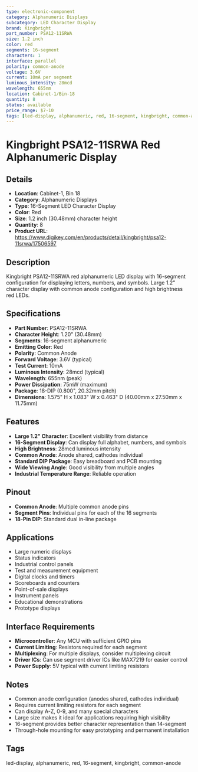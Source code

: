 ```yaml
---
type: electronic-component
category: Alphanumeric Displays
subcategory: LED Character Display
brand: Kingbright
part_number: PSA12-11SRWA
size: 1.2 inch
color: red
segments: 16-segment
characters: 1
interface: parallel
polarity: common-anode
voltage: 3.6V
current: 10mA per segment
luminous_intensity: 28mcd
wavelength: 655nm
location: Cabinet-1/Bin-18
quantity: 8
status: available
price_range: $7-10
tags: [led-display, alphanumeric, red, 16-segment, kingbright, common-anode]
---
```


# Kingbright PSA12-11SRWA Red Alphanumeric Display

## Details

- **Location**: Cabinet-1, Bin 18
- **Category**: Alphanumeric Displays
- **Type**: 16-Segment LED Character Display
- **Color**: Red
- **Size**: 1.2 inch (30.48mm) character height
- **Quantity**: 8
- **Product URL**: https://www.digikey.com/en/products/detail/kingbright/psa12-11srwa/17506597

## Description

Kingbright PSA12-11SRWA red alphanumeric LED display with 16-segment configuration for displaying letters, numbers, and symbols. Large 1.2" character display with common anode configuration and high brightness red LEDs.

## Specifications

- **Part Number**: PSA12-11SRWA
- **Character Height**: 1.20" (30.48mm)
- **Segments**: 16-segment alphanumeric
- **Emitting Color**: Red
- **Polarity**: Common Anode
- **Forward Voltage**: 3.6V (typical)
- **Test Current**: 10mA
- **Luminous Intensity**: 28mcd (typical)
- **Wavelength**: 655nm (peak)
- **Power Dissipation**: 75mW (maximum)
- **Package**: 18-DIP (0.800", 20.32mm pitch)
- **Dimensions**: 1.575" H x 1.083" W x 0.463" D (40.00mm x 27.50mm x 11.75mm)

## Features

- **Large 1.2" Character**: Excellent visibility from distance
- **16-Segment Display**: Can display full alphabet, numbers, and symbols
- **High Brightness**: 28mcd luminous intensity
- **Common Anode**: Anode shared, cathodes individual
- **Standard DIP Package**: Easy breadboard and PCB mounting
- **Wide Viewing Angle**: Good visibility from multiple angles
- **Industrial Temperature Range**: Reliable operation

## Pinout

- **Common Anode**: Multiple common anode pins
- **Segment Pins**: Individual pins for each of the 16 segments
- **18-Pin DIP**: Standard dual in-line package

## Applications

- Large numeric displays
- Status indicators
- Industrial control panels
- Test and measurement equipment
- Digital clocks and timers
- Scoreboards and counters
- Point-of-sale displays
- Instrument panels
- Educational demonstrations
- Prototype displays

## Interface Requirements

- **Microcontroller**: Any MCU with sufficient GPIO pins
- **Current Limiting**: Resistors required for each segment
- **Multiplexing**: For multiple displays, consider multiplexing circuit
- **Driver ICs**: Can use segment driver ICs like MAX7219 for easier control
- **Power Supply**: 5V typical with current limiting resistors

## Notes

- Common anode configuration (anodes shared, cathodes individual)
- Requires current limiting resistors for each segment
- Can display A-Z, 0-9, and many special characters
- Large size makes it ideal for applications requiring high visibility
- 16-segment provides better character representation than 14-segment
- Through-hole mounting for easy prototyping and permanent installation

## Tags

led-display, alphanumeric, red, 16-segment, kingbright, common-anode
